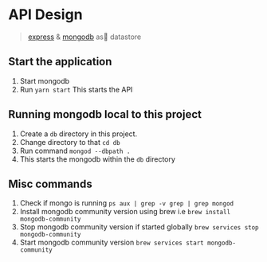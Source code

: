 # API Design 
> [express](https://expressjs.com/) & [mongodb](https://www.mongodb.com/) as datastore

## Start the application 

1. Start mongodb
1. Run `yarn start` This starts the API

## Running mongodb local to this project

1. Create a `db` directory in this project. 
1. Change directory to that `cd db`
1. Run command `mongod --dbpath .`
1. This starts the mongodb within the `db` directory

## Misc commands

1. Check if mongo is running `ps aux | grep -v grep | grep mongod`
1. Install mongodb community version using brew i.e `brew install mongodb-community`
1. Stop mongodb community version if started globally `brew services stop mongodb-community`
1. Start mongodb community version `brew services start mongodb-community`